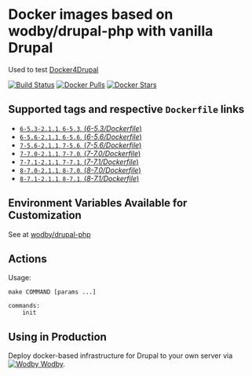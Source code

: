 # Docker images based on wodby/drupal-php with vanilla Drupal

Used to test [Docker4Drupal](http://docker4drupal.org)

[![Build Status](https://travis-ci.org/wodby/drupal.svg?branch=master)](https://travis-ci.org/wodby/drupal)
[![Docker Pulls](https://img.shields.io/docker/pulls/wodby/drupal.svg)](https://hub.docker.com/r/wodby/drupal)
[![Docker Stars](https://img.shields.io/docker/stars/wodby/drupal.svg)](https://hub.docker.com/r/wodby/drupal)

## Supported tags and respective `Dockerfile` links

- [`6-5.3-2.1.1`, `6-5.3`, (*6-5.3/Dockerfile*)](https://github.com/wodby/drupal/tree/master/6/5.3/Dockerfile)
- [`6-5.6-2.1.1`, `6-5.6`, (*6-5.6/Dockerfile*)](https://github.com/wodby/drupal/tree/master/6/5.6/Dockerfile)
- [`7-5.6-2.1.1`, `7-5.6`, (*7-5.6/Dockerfile*)](https://github.com/wodby/drupal/tree/master/7/5.6/Dockerfile)
- [`7-7.0-2.1.1`, `7-7.0`, (*7-7.0/Dockerfile*)](https://github.com/wodby/drupal/tree/master/7/7.0/Dockerfile)
- [`7-7.1-2.1.1`, `7-7.1`, (*7-7.1/Dockerfile*)](https://github.com/wodby/drupal/tree/master/7/7.1/Dockerfile)
- [`8-7.0-2.1.1`, `8-7.0`, (*8-7.0/Dockerfile*)](https://github.com/wodby/drupal/tree/master/8/7.0/Dockerfile)
- [`8-7.1-2.1.1`, `8-7.1`, (*8-7.1/Dockerfile*)](https://github.com/wodby/drupal/tree/master/8/7.1/Dockerfile)

## Environment Variables Available for Customization

See at [wodby/drupal-php](https://github.com/wodby/drupal-php)

## Actions

Usage:

```
make COMMAND [params ...]
 
commands:
    init
```

## Using in Production

Deploy docker-based infrastructure for Drupal to your own server via [![Wodby](https://www.google.com/s2/favicons?domain=wodby.com) Wodby](https://wodby.com).
